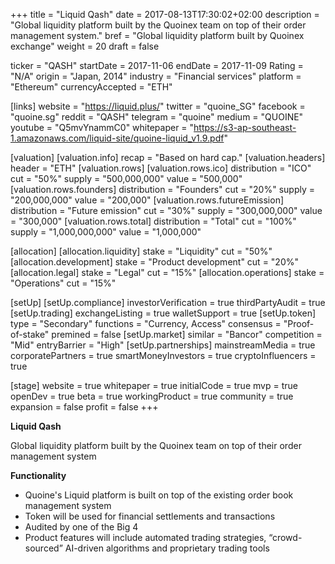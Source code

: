+++
title = "Liquid Qash"
date = 2017-08-13T17:30:02+02:00
description = "Global liquidity platform built by the Quoinex team on top of their order management system."
bref = "Global liquidity platform built by Quoinex exchange"
weight = 20
draft = false

ticker = "QASH"
startDate = 2017-11-06
endDate = 2017-11-09
Rating = "N/A"
origin = "Japan, 2014"
industry = "Financial services"
platform = "Ethereum"
currencyAccepted = "ETH"

[links]
  website = "https://liquid.plus/"
  twitter = "quoine_SG"
  facebook = "quoine.sg"
  reddit = "QASH"
  telegram = "quoine"
  medium = "QUOINE"
  youtube = "Q5mvYnammC0"
  whitepaper = "https://s3-ap-southeast-1.amazonaws.com/liquid-site/quoine-liquid_v1.9.pdf"

[valuation]
  [valuation.info]
    recap = "Based on hard cap."
  [valuation.headers]
    header = "ETH"
  [valuation.rows]
    [valuation.rows.ico]
      distribution = "ICO"
      cut = "50%"
      supply = "500,000,000"
      value = "500,000"
    [valuation.rows.founders]
      distribution = "Founders"
      cut = "20%"
      supply = "200,000,000"
      value = "200,000"
    [valuation.rows.futureEmission]
      distribution = "Future emission"
      cut = "30%"
      supply = "300,000,000"
      value = "300,000"
    [valuation.rows.total]
      distribution = "Total"
      cut = "100%"
      supply = "1,000,000,000"
      value = "1,000,000"

[allocation]
  [allocation.liquidity]
    stake = "Liquidity"
    cut = "50%"
  [allocation.development]
    stake = "Product development"
    cut = "20%"
  [allocation.legal]
    stake = "Legal"
    cut = "15%"
  [allocation.operations]
    stake = "Operations"
    cut = "15%"

[setUp]
  [setUp.compliance]
    investorVerification = true
    thirdPartyAudit = true
  [setUp.trading]
    exchangeListing = true
    walletSupport = true
  [setUp.token]
    type = "Secondary"
    functions = "Currency, Access"
    consensus = "Proof-of-stake"
    premined = false
  [setUp.market]
    similar = "Bancor"
    competition = "Mid"
    entryBarrier = "High"
  [setUp.partnerships]
    mainstreamMedia = true
    corporatePartners = true
    smartMoneyInvestors = true
    cryptoInfluencers = true

[stage]
  website = true
  whitepaper = true
  initialCode = true
  mvp = true
  openDev = true
  beta = true
  workingProduct = true
  community = true
  expansion = false
  profit = false
+++

**Liquid Qash**

Global liquidity platform built by the Quoinex team on top of their order management system

**Functionality**

* Quoine's Liquid platform is built on top of the existing order book management system
* Token will be used for financial settlements and transactions
* Audited by one of the Big 4
*  Product features will include automated trading strategies, “crowd-sourced” AI-driven algorithms and proprietary trading tools
